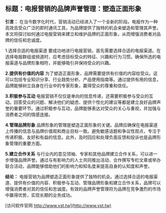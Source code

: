 ## **标题：电报营销的品牌声誉管理：塑造正面形象**

**引言：**
在当今数字化时代，营销活动已经进入了一个全新的阶段。电报作为一种高效且受众广泛的即时通讯工具，为品牌提供了独特的机会来塑造和管理其声誉。本文将探讨如何通过电报营销来建立和维护品牌的正面形象，从而增强消费者对品牌的信任和忠诚度。

1.选择合适的电报渠道
要成功地进行电报营销，首先需要选择合适的电报渠道。在选择电报群组或频道时，应考虑目标受众的特征、兴趣和行为习惯。确保所选的电报渠道与品牌形象相符，并能够吸引并保持受众的兴趣。

**2.提供有价值的内容**
为了塑造正面形象，品牌需要提供有价值的内容给受众。这可以包括专业知识分享、行业趋势分析、产品使用指南等。通过提供有用的信息，品牌能够树立自身在行业中的专家形象，赢得受众的尊重和信任。

**3.积极参与互动**
电报营销不仅仅是单向的信息传递，还需要积极参与受众的互动。回答受众的问题、解决他们的疑虑、提供个性化的建议等都是建立良好品牌声誉的重要环节。通过积极参与互动，品牌能够表达对受众的关心与重视，并加强与消费者之间的情感连接。

**4.管理品牌形象**
品牌形象的管理是塑造正面形象的关键。品牌应确保在电报渠道上传播的信息与品牌价值观和商业目标一致。避免敏感话题和争议性观点，专注于传递积极、友好和有益的信息。此外，及时回应和处理负面反馈和投诉也是品牌形象管理的重要方面。

**5.建立合作关系**
与行业内的意见领袖、专家和其他品牌建立合作关系，可以进一步增强品牌声誉。通过与有影响力的人士共同推出活动、合作撰写专栏文章或举办联合活动，品牌能够借助他们的影响力和知名度来提高自身的认知度和声誉。

**结论：**
电报营销为品牌塑造正面形象提供了独特的机会。通过选择合适的电报渠道、提供有价值的内容、积极参与互动、管理品牌形象和建立合作关系，品牌可以增强消费者对其的信任和忠诚度。有效的品牌声誉管理将为品牌在竞争激烈的市场中赢得优势，实现长期的业务成功。


[访问软件官网 http://www.vst.tw](http://www.vst.tw)
